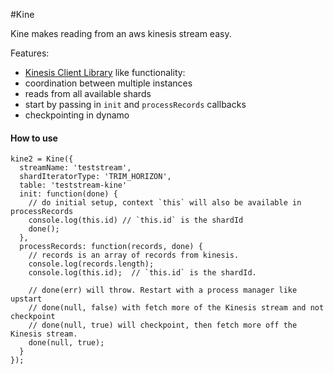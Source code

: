 #Kine

Kine makes reading from an aws kinesis stream easy.

Features:

 - [Kinesis Client Library]() like functionality:
  - coordination between multiple instances
  - reads from all available shards
  - start by passing in `init` and `processRecords` callbacks
  - checkpointing in dynamo


#### How to use


```
kine2 = Kine({
  streamName: 'teststream',
  shardIteratorType: 'TRIM_HORIZON',
  table: 'teststream-kine'
  init: function(done) {
    // do initial setup, context `this` will also be available in processRecords
    console.log(this.id) // `this.id` is the shardId
    done();
  },
  processRecords: function(records, done) {
    // records is an array of records from kinesis.
    console.log(records.length);
    console.log(this.id);  // `this.id` is the shardId.

    // done(err) will throw. Restart with a process manager like upstart
    // done(null, false) with fetch more of the Kinesis stream and not checkpoint
    // done(null, true) will checkpoint, then fetch more off the Kinesis stream.
    done(null, true);
  }
});


```
